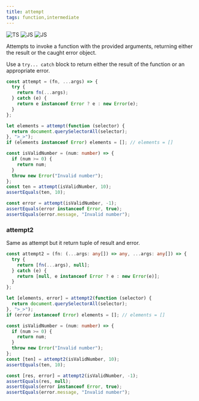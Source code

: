 ```yaml
---
title: attempt
tags: function,intermediate
---
```


![TS](https://img.shields.io/badge/supports-typescript-blue.svg?style=flat-square)
![JS](https://img.shields.io/badge/supports-javascript-yellow.svg?style=flat-square)
![JS](https://img.shields.io/badge/supports-deno-green.svg?style=flat-square)

Attempts to invoke a function with the provided arguments, returning either the result or the caught error object.

Use a `try... catch` block to return either the result of the function or an appropriate error.

```ts
const attempt = (fn, ...args) => {
  try {
    return fn(...args);
  } catch (e) {
    return e instanceof Error ? e : new Error(e);
  }
};
```

```ts
let elements = attempt(function (selector) {
  return document.querySelectorAll(selector);
}, ">_>");
if (elements instanceof Error) elements = []; // elements = []

const isValidNumber = (num: number) => {
  if (num >= 0) {
    return num;
  }
  throw new Error("Invalid number");
};
const ten = attempt(isValidNumber, 10);
assertEquals(ten, 10);

const error = attempt(isValidNumber, -1);
assertEquals(error instanceof Error, true);
assertEquals(error.message, "Invalid number");
```

### attempt2

Same as attempt but it return tuple of result and error.

```ts
const attempt2 = (fn: (...args: any[]) => any, ...args: any[]) => {
  try {
    return [fn(...args), null];
  } catch (e) {
    return [null, e instanceof Error ? e : new Error(e)];
  }
};
```

```ts
let [elements, error] = attempt2(function (selector) {
  return document.querySelectorAll(selector);
}, ">_>");
if (error instanceof Error) elements = []; // elements = []

const isValidNumber = (num: number) => {
  if (num >= 0) {
    return num;
  }
  throw new Error("Invalid number");
};
const [ten] = attempt2(isValidNumber, 10);
assertEquals(ten, 10);

const [res, error] = attempt2(isValidNumber, -1);
assertEquals(res, null);
assertEquals(error instanceof Error, true);
assertEquals(error.message, "Invalid number");
```
